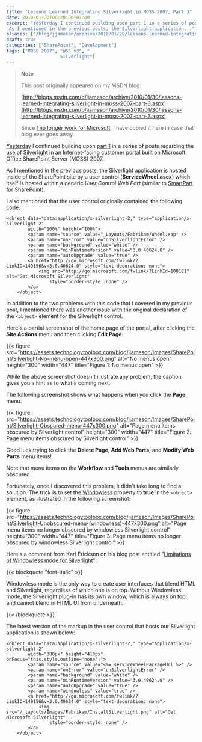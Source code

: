 ```yaml
---
title: "Lessons Learned Integrating Silverlight in MOSS 2007, Part 3"
date: 2010-01-30T06:20:00-07:00
excerpt: "Yesterday I continued building upon part 1 in a series of posts regarding the use of Silverlight in an Internet-facing customer portal built on Microsoft Office SharePoint Server (MOSS) 2007. 
 As I mentioned in the previous posts, the Silverlight application..."
aliases: ["/blog/jjameson/archive/2010/01/29/lessons-learned-integrating-silverlight-in-moss-2007-part-3.aspx", "/blog/jjameson/archive/2010/01/30/lessons-learned-integrating-silverlight-in-moss-2007-part-3.aspx"]
draft: true
categories: ["SharePoint", "Development"]
tags: ["MOSS 2007", "WSS v3", "
                    Silverlight"]
---
```


> **Note**
>
> This post originally appeared on my MSDN blog:
>
> [http://blogs.msdn.com/b/jjameson/archive/2010/01/30/lessons-learned-integrating-silverlight-in-moss-2007-part-3.aspx](http://blogs.msdn.com/b/jjameson/archive/2010/01/30/lessons-learned-integrating-silverlight-in-moss-2007-part-3.aspx)
>
> Since [I no longer work for Microsoft](/blog/jjameson/2011/09/02/last-day-with-microsoft), I have copied it here in case that blog                 ever goes away.

[Yesterday](/blog/jjameson/2010/01/29/lessons-learned-integrating-silverlight-in-moss-2007-part-2) I continued building upon [part 1](/blog/jjameson/2010/01/28/lessons-learned-integrating-silverlight-in-moss-2007-part-1) in a series of posts regarding the use of Silverlight in an Internet-facing         customer portal built on Microsoft Office SharePoint Server (MOSS) 2007.

As I mentioned in the previous posts, the Silverlight application is hosted inside         of the SharePoint site by a user control (**ServiceWheel.ascx**) which         itself is hosted within a generic *User Control Web Part* (similar to [SmartPart for SharePoint](http://www.codeplex.com/smartpart)).

I also mentioned that the user control originally contained the following code:

```
<object data="data:application/x-silverlight-2," type="application/x-silverlight-2"
        width="100%" height="100%">
        <param name="source" value="_Layouts/Fabrikam/Wheel.xap" />
        <param name="onError" value="onSilverlightError" />
        <param name="background" value="white" />
        <param name="minRuntimeVersion" value="3.0.40624.0" />
        <param name="autoUpgrade" value="true" />
        <a href="http://go.microsoft.com/fwlink/?LinkID=149156&v=3.0.40624.0" style="text-decoration: none">
            <img src="http://go.microsoft.com/fwlink/?LinkId=108181" alt="Get Microsoft Silverlight"
                style="border-style: none" />
        </a>
    </object>
```

In addition to the two problems with this code that I covered in my previous post,         I mentioned there was another issue with the original declaration of the `<object>` element for the Silverlight control.

Here's a partial screenshot of the home page of the portal, after clicking the **Site Actions** menu and then clicking **Edit Page**.

{{< figure
src="https://assets.technologytoolbox.com/blog/jjameson/Images/SharePoint/Silverlight-No-menu-open-447x300.png"
alt="No menus open"
height="300"
width="447"
title="Figure 1: No menus open" >}}

While the above screenshot doesn't illustrate any problem, the caption gives you         a hint as to what's coming next.

The following screenshot shows what happens when you click the **Page**         menu.

{{< figure
src="https://assets.technologytoolbox.com/blog/jjameson/Images/SharePoint/Silverlight-Obscured-menu-447x300.png"
alt="Page menu items obscured by Silverlight control"
height="300"
width="447"
title="Figure 2: Page menu items obscured by Silverlight control" >}}

Good luck trying to click the **Delete Page**, **Add Web Parts**,         and **Modify Web Parts** menu items!

Note that menu items on the **Workflow** and **Tools**         menus are similarly obscured.

Fortunately, once I discovered this problem, it didn't take long to find a solution.         The trick is to set the [Windowless](http://msdn.microsoft.com/en-us/library/cc838156%28VS.95%29.aspx) property to **true** in the `<object>`         element, as illustrated in the following screenshot:

{{< figure
src="https://assets.technologytoolbox.com/blog/jjameson/Images/SharePoint/Silverlight-Unobscured-menu-(windowless)-447x300.png"
alt="Page menu items no longer obscured by windowless Silverlight control"
height="300"
width="447"
title="Figure 3: Page menu items no longer obscured by windowless Silverlight control" >}}

Here's a comment from Karl Erickson on his blog post entitled "[Limitations
of Windowless mode for Silverlight](http://blogs.msdn.com/silverlight_sdk/archive/2008/11/12/limitations-of-windowless-mode-for-silverlight.aspx)":

{{< blockquote "font-italic" >}}

Windowless mode is the only way to create user interfaces that blend HTML and Silverlight, regardless of which one is on top. Without Windowless mode, the Silverlight plug-in has its own window, which is always on top, and cannot blend in HTML UI from underneath.

{{< /blockquote >}}

The latest version of the markup in the user control that hosts our Silverlight         application is shown below:

```
<object data="data:application/x-silverlight-2," type="application/x-silverlight-2"
        width="380px" height="410px" onFocus="this.style.outline='none';">
        <param name="source" value="<%= serviceWheelPackageUrl %>" />
        <param name="onError" value="onSilverlightError" />
        <param name="background" value="white" />
        <param name="minRuntimeVersion" value="3.0.40624.0" />
        <param name="autoUpgrade" value="true" />
        <param name="windowless" value="true" />
        <a href="http://go.microsoft.com/fwlink/?LinkID=149156&v=3.0.40624.0" style="text-decoration: none">
            <img src="/_layouts/Images/Fabrikam/InstallSilverlight.png" alt="Get Microsoft Silverlight"
                style="border-style: none" />
        </a>
    </object>
```

